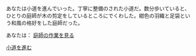 あなたは小道を進んでいった。丁寧に整備のされた小道だ。数分歩いていると、ひとりの庭師が木の剪定をしているところにでくわした。紺色の羽織と足袋という和風の格好をした庭師だった。

あなたは：
[庭師の作業を見る](gardener/gardener.md)

[小道を進む](rabbit/rabbit.md)